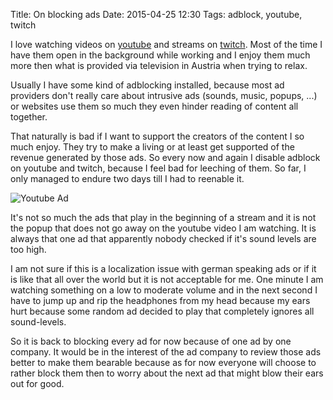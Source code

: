 Title: On blocking ads
Date: 2015-04-25 12:30
Tags: adblock, youtube, twitch

I love watching videos on [youtube] and streams on [twitch].
Most of the time I have them open in the background while working and I enjoy them much more then what is provided via television in Austria when trying to relax.

Usually I have some kind of adblocking installed, because most ad providers don't really care about intrusive ads (sounds, music, popups, ...) or websites use them so much they even hinder reading of content all together.

That naturally is bad if I want to support the creators of the content I so much enjoy.
They try to make a living or at least get supported of the revenue generated by those ads.
So every now and again I disable adblock on youtube and twitch, because I feel bad for leeching of them.
So far, I only managed to endure two days till I had to reenable it.

![Youtube Ad]({filename}/images/yt_ads.png "Youtube Intrusive Ads")

It's not so much the ads that play in the beginning of a stream and it is not the popup that does not go away on the youtube video I am watching.
It is always that one ad that apparently nobody checked if it's sound levels are too high.

I am not sure if this is a localization issue with german speaking ads or if it is like that all over the world but it is not acceptable for me.
One minute I am watching something on a low to moderate volume and in the next second I have to jump up and rip the headphones from my head because my ears hurt because some random ad decided to play that completely ignores all sound-levels.

So it is back to blocking every ad for now because of one ad by one company.
It would be in the interest of the ad company to review those ads better to make them bearable because as for now everyone will choose to rather block them then to worry about the next ad that might blow their ears out for good.

[youtube]: https://www.youtube.com/ "youtube"
[twitch]: http://www.twitch.tv/ "twitch"